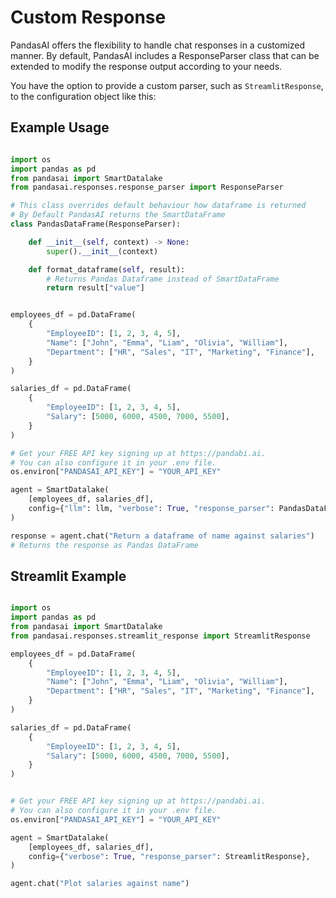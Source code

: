 # Custom Response

PandasAI offers the flexibility to handle chat responses in a customized manner. By default, PandasAI includes a ResponseParser class that can be extended to modify the response output according to your needs.

You have the option to provide a custom parser, such as `StreamlitResponse`, to the configuration object like this:

## Example Usage

```python

import os
import pandas as pd
from pandasai import SmartDatalake
from pandasai.responses.response_parser import ResponseParser

# This class overrides default behaviour how dataframe is returned
# By Default PandasAI returns the SmartDataFrame
class PandasDataFrame(ResponseParser):

    def __init__(self, context) -> None:
        super().__init__(context)

    def format_dataframe(self, result):
        # Returns Pandas Dataframe instead of SmartDataFrame
        return result["value"]


employees_df = pd.DataFrame(
    {
        "EmployeeID": [1, 2, 3, 4, 5],
        "Name": ["John", "Emma", "Liam", "Olivia", "William"],
        "Department": ["HR", "Sales", "IT", "Marketing", "Finance"],
    }
)

salaries_df = pd.DataFrame(
    {
        "EmployeeID": [1, 2, 3, 4, 5],
        "Salary": [5000, 6000, 4500, 7000, 5500],
    }
)

# Get your FREE API key signing up at https://pandabi.ai.
# You can also configure it in your .env file.
os.environ["PANDASAI_API_KEY"] = "YOUR_API_KEY"

agent = SmartDatalake(
    [employees_df, salaries_df],
    config={"llm": llm, "verbose": True, "response_parser": PandasDataFrame},
)

response = agent.chat("Return a dataframe of name against salaries")
# Returns the response as Pandas DataFrame

```

## Streamlit Example

```python

import os
import pandas as pd
from pandasai import SmartDatalake
from pandasai.responses.streamlit_response import StreamlitResponse

employees_df = pd.DataFrame(
    {
        "EmployeeID": [1, 2, 3, 4, 5],
        "Name": ["John", "Emma", "Liam", "Olivia", "William"],
        "Department": ["HR", "Sales", "IT", "Marketing", "Finance"],
    }
)

salaries_df = pd.DataFrame(
    {
        "EmployeeID": [1, 2, 3, 4, 5],
        "Salary": [5000, 6000, 4500, 7000, 5500],
    }
)


# Get your FREE API key signing up at https://pandabi.ai.
# You can also configure it in your .env file.
os.environ["PANDASAI_API_KEY"] = "YOUR_API_KEY"

agent = SmartDatalake(
    [employees_df, salaries_df],
    config={"verbose": True, "response_parser": StreamlitResponse},
)

agent.chat("Plot salaries against name")
```

